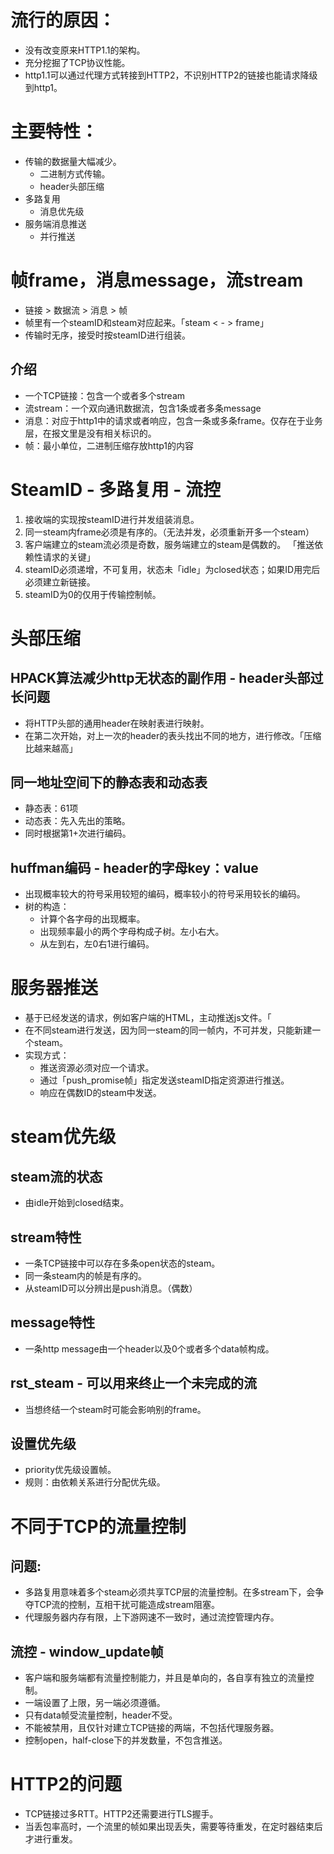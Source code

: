 # 流行的原因：
- 没有改变原来HTTP1.1的架构。
- 充分挖掘了TCP协议性能。
- http1.1可以通过代理方式转接到HTTP2，不识别HTTP2的链接也能请求降级到http1。

# 主要特性：
- 传输的数据量大幅减少。
  - 二进制方式传输。
  - header头部压缩
- 多路复用
  - 消息优先级
- 服务端消息推送
  - 并行推送

# 帧frame，消息message，流stream
- 链接 > 数据流 > 消息 > 帧
- 帧里有一个steamID和steam对应起来。「steam < - > frame」
- 传输时无序，接受时按steamID进行组装。

## 介绍
- 一个TCP链接：包含一个或者多个stream
- 流stream：一个双向通讯数据流，包含1条或者多条message
- 消息：对应于http1中的请求或者响应，包含一条或多条frame。仅存在于业务层，在报文里是没有相关标识的。
- 帧：最小单位，二进制压缩存放http1的内容

# SteamID - 多路复用 - 流控
1. 接收端的实现按steamID进行并发组装消息。
2. 同一steam内frame必须是有序的。（无法并发，必须重新开多一个steam）
3. 客户端建立的steam流必须是奇数，服务端建立的steam是偶数的。 「推送依赖性请求的关键」
4. steamID必须递增，不可复用，状态未「idle」为closed状态；如果ID用完后必须建立新链接。
5. steamID为0的仅用于传输控制帧。

# 头部压缩
## HPACK算法减少http无状态的副作用 - header头部过长问题
- 将HTTP头部的通用header在映射表进行映射。
- 在第二次开始，对上一次的header的表头找出不同的地方，进行修改。「压缩比越来越高」

## 同一地址空间下的静态表和动态表
- 静态表：61项
- 动态表：先入先出的策略。
- 同时根据第1+次进行编码。

## huffman编码 - header的字母key：value
- 出现概率较大的符号采用较短的编码，概率较小的符号采用较长的编码。
- 树的构造：
  - 计算个各字母的出现概率。
  - 出现频率最小的两个字母构成子树。左小右大。
  - 从左到右，左0右1进行编码。

# 服务器推送
- 基于已经发送的请求，例如客户端的HTML，主动推送js文件。「
- 在不同steam进行发送，因为同一steam的同一帧内，不可并发，只能新建一个steam。
- 实现方式：
  - 推送资源必须对应一个请求。
  - 通过「push_promise帧」指定发送steamID指定资源进行推送。
  - 响应在偶数ID的steam中发送。


# steam优先级

## steam流的状态
- 由idle开始到closed结束。
## stream特性
- 一条TCP链接中可以存在多条open状态的steam。
- 同一条steam内的帧是有序的。
- 从steamID可以分辨出是push消息。（偶数）

## message特性
- 一条http message由一个header以及0个或者多个data帧构成。
## rst_steam - 可以用来终止一个未完成的流
- 当想终结一个steam时可能会影响别的frame。

## 设置优先级
- priority优先级设置帧。
- 规则：由依赖关系进行分配优先级。

# 不同于TCP的流量控制
## 问题:
- 多路复用意味着多个steam必须共享TCP层的流量控制。在多stream下，会争夺TCP流的控制，互相干扰可能造成stream阻塞。
- 代理服务器内存有限，上下游网速不一致时，通过流控管理内存。

## 流控 - window_update帧
- 客户端和服务端都有流量控制能力，并且是单向的，各自享有独立的流量控制。
- 一端设置了上限，另一端必须遵循。
- 只有data帧受流量控制，header不受。
- 不能被禁用，且仅针对建立TCP链接的两端，不包括代理服务器。
- 控制open，half-close下的并发数量，不包含推送。

# HTTP2的问题
- TCP链接过多RTT。HTTP2还需要进行TLS握手。
- 当丢包率高时，一个流里的帧如果出现丢失，需要等待重发，在定时器结束后才进行重发。

